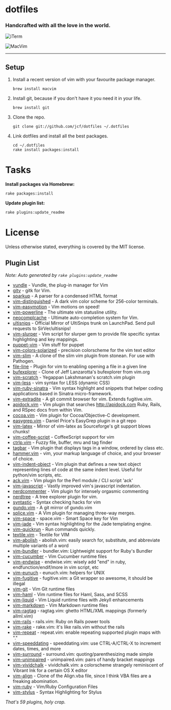 # dotfiles

### Handcrafted with all the love in the world.

![iTerm](http://f.cl.ly/items/2V1s1n022r473D1p0h2U/iterm.png)

![MacVim](http://f.cl.ly/items/1L2x2B3O2s1a313k2i1R/macvim.png)

---

## Setup

1. Install a recent version of vim with your favourite package manager.

   ``` shell
   brew install macvim
   ```

2. Install git, because if you don't have it you need it in your life.

    ``` shell
    brew install git
    ```

3. Clone the repo.

   ``` shell
   git clone git://github.com/jcf/dotfiles ~/.dotfiles
   ```

4. Link dotfiles and install all the best packages.

   ``` shell
   cd ~/.dotfiles
   rake install packages:install
   ```

# Tasks

**Install packages via Homebrew:**

``` shell
rake packages:install
```

**Update plugin list:**

``` shell
rake plugins:update_readme
```

# License

Unless otherwise stated, everything is covered by the MIT license.

## Plugin List

_Note: Auto generated by `rake plugins:update_readme`_


 * [vundle](https://github.com/gmarik/vundle) - Vundle, the plug-in manager for Vim
 * [gitv](https://github.com/gregsexton/gitv) - gitk for Vim.
 * [sparkup](https://github.com/Lokaltog/sparkup) - A parser for a condensed HTML format
 * [vim-distinguished](https://github.com/Lokaltog/vim-distinguished) - A dark vim color scheme for 256-color terminals.
 * [vim-easymotion](https://github.com/Lokaltog/vim-easymotion) - Vim motions on speed!
 * [vim-powerline](https://github.com/Lokaltog/vim-powerline) - The ultimate vim statusline utility.
 * [neocomplcache](https://github.com/Shougo/neocomplcache) - Ultimate auto-completion system for Vim.
 * [ultisnips](https://github.com/SirVer/ultisnips) - Official Mirror of UltiSnips trunk on LaunchPad. Send pull requests to SirVer/ultisnips!
 * [vim-slurper](https://github.com/adamlowe/vim-slurper) - Vim script for slurper gem to provide file specific syntax highlighting and key mappings.
 * [puppet-vim](https://github.com/ajf/puppet-vim) - Vim stuff for puppet
 * [vim-colors-solarized](https://github.com/altercation/vim-colors-solarized) - precision colorscheme for the vim text editor
 * [vim-slim](https://github.com/bbommarito/vim-slim) - A clone of the slim vim plugin from stonean. For use with Pathogen.
 * [file-line](https://github.com/bogado/file-line) - Plugin for vim to enabling opening a file in a given line
 * [bufexplorer](https://github.com/corntrace/bufexplorer) - Clone of Jeff Lanzarotta's bufexplorer from vim.org
 * [vim-scratch](https://github.com/duff/vim-scratch) - Yegappan Lakshmanan's scratch.vim plugin
 * [vim-less](https://github.com/groenewege/vim-less) - vim syntax for LESS (dynamic CSS)
 * [vim-ruby-sinatra](https://github.com/hallison/vim-ruby-sinatra) - Vim syntax highlight and snippets that helper coding applications based in Sinatra micro-framework.
 * [vim-extradite](https://github.com/int3/vim-extradite) - A git commit browser for vim. Extends fugitive.vim.
 * [apidock.vim](https://github.com/jcf/apidock.vim) - Vim plugin that searches http://apidock.com Ruby, Rails, and RSpec docs from within Vim.
 * [cocoa.vim](https://github.com/jcf/cocoa.vim) - Vim plugin for Cocoa/Objective-C development.
 * [easygrep.vim](https://github.com/jcf/easygrep.vim) - Daniel Price's EasyGrep plugin in a git repo
 * [vim-latex](https://github.com/jcf/vim-latex) - Mirror of vim-latex as Sourceforge's git support blows chunks!
 * [vim-coffee-script](https://github.com/kchmck/vim-coffee-script) - CoffeeScript support for vim
 * [ctrlp.vim](https://github.com/kien/ctrlp.vim) - Fuzzy file, buffer, mru and tag finder
 * [tagbar](https://github.com/majutsushi/tagbar) - Vim plugin that displays tags in a window, ordered by class etc.
 * [hammer.vim](https://github.com/matthias-guenther/hammer.vim) - vim,  your markup language of choice, and your browser of choice.
 * [vim-indent-object](https://github.com/michaeljsmith/vim-indent-object) - Vim plugin that defines a new text object representing lines of code at the same indent level. Useful for python/vim scripts, etc.
 * [ack.vim](https://github.com/mileszs/ack.vim) - Vim plugin for the Perl module / CLI script 'ack'
 * [vim-javascript](https://github.com/pangloss/vim-javascript) - Vastly improved vim's javascript indentation.
 * [nerdcommenter](https://github.com/scrooloose/nerdcommenter) - Vim plugin for intensely orgasmic commenting
 * [nerdtree](https://github.com/scrooloose/nerdtree) - A tree explorer plugin for vim.
 * [syntastic](https://github.com/scrooloose/syntastic) - Syntax checking hacks for vim
 * [gundo.vim](https://github.com/sjl/gundo.vim) - A git mirror of gundo.vim
 * [splice.vim](https://github.com/sjl/splice.vim) - A Vim plugin for managing three-way merges.
 * [vim-space](https://github.com/spiiph/vim-space) - space.vim - Smart Space key for Vim
 * [vim-jade](https://github.com/statianzo/vim-jade) - Vim syntax highlighting for the Jade templating engine.
 * [vim-quickrun](https://github.com/thinca/vim-quickrun) - Run commands quickly.
 * [textile.vim](https://github.com/timcharper/textile.vim) - Textile for VIM
 * [vim-abolish](https://github.com/tpope/vim-abolish) - abolish.vim: easily search for, substitute, and abbreviate multiple variants of a word
 * [vim-bundler](https://github.com/tpope/vim-bundler) - bundler.vim: Lightweight support for Ruby's Bundler
 * [vim-cucumber](https://github.com/tpope/vim-cucumber) - Vim Cucumber runtime files
 * [vim-endwise](https://github.com/tpope/vim-endwise) - endwise.vim: wisely add "end" in ruby, endfunction/endif/more in vim script, etc
 * [vim-eunuch](https://github.com/tpope/vim-eunuch) - eunuch.vim: helpers for UNIX
 * [vim-fugitive](https://github.com/tpope/vim-fugitive) - fugitive.vim: a Git wrapper so awesome, it should be illegal
 * [vim-git](https://github.com/tpope/vim-git) - Vim Git runtime files
 * [vim-haml](https://github.com/tpope/vim-haml) - Vim runtime files for Haml, Sass, and SCSS
 * [vim-liquid](https://github.com/tpope/vim-liquid) - Vim Liquid runtime files with Jekyll enhancements
 * [vim-markdown](https://github.com/tpope/vim-markdown) - Vim Markdown runtime files
 * [vim-ragtag](https://github.com/tpope/vim-ragtag) - ragtag.vim: ghetto HTML/XML mappings (formerly allml.vim)
 * [vim-rails](https://github.com/tpope/vim-rails) - rails.vim: Ruby on Rails power tools
 * [vim-rake](https://github.com/tpope/vim-rake) - rake.vim: it's like rails.vim without the rails
 * [vim-repeat](https://github.com/tpope/vim-repeat) - repeat.vim: enable repeating supported plugin maps with "."
 * [vim-speeddating](https://github.com/tpope/vim-speeddating) - speeddating.vim: use CTRL-A/CTRL-X to increment dates, times, and more
 * [vim-surround](https://github.com/tpope/vim-surround) - surround.vim: quoting/parenthesizing made simple
 * [vim-unimpaired](https://github.com/tpope/vim-unimpaired) - unimpaired.vim: pairs of handy bracket mappings
 * [vim-vividchalk](https://github.com/tpope/vim-vividchalk) - vividchalk.vim: a colorscheme strangely reminiscent of Vibrant Ink for a certain OS X editor
 * [vim-align](https://github.com/tsaleh/vim-align) - Clone of the Align.vba file, since I think VBA files are a freaking abomination.
 * [vim-ruby](https://github.com/vim-ruby/vim-ruby) - Vim/Ruby Configuration Files
 * [vim-stylus](https://github.com/wavded/vim-stylus) - Syntax Highlighting for Stylus

_That's 59 plugins, holy crap._
